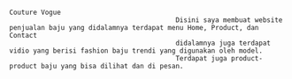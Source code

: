                                                                             Couture Vogue
                                              Disini saya membuat website penjualan baju yang didalamnya terdapat menu Home, Product, dan Contact
                                              didalamnya juga terdapat vidio yang berisi fashion baju trendi yang digunakan oleh model. 
                                              Terdapat juga product-product baju yang bisa dilihat dan di pesan. 
